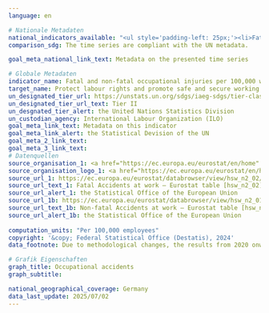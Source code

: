 ```yaml
---
language: en    

# Nationale Metadaten    
national_indicators_available: "<ul style='padding-left: 25px;'><li>Fatal occupational accidents</li> <li> Non-fatal occupational accidents</li></ul>"    
comparison_sdg: The time series are compliant with the UN metadata.    

goal_meta_national_link_text: Metadata on the presented time series    

# Globale Metadaten    
indicator_name: Fatal and non-fatal occupational injuries per 100,000 workers, by sex and migrant status    
target_name: Protect labour rights and promote safe and secure working environments for all workers, including migrant workers, in particular women migrants, and those in precarious employment    
un_designated_tier_url: https://unstats.un.org/sdgs/iaeg-sdgs/tier-classification/    
un_designated_tier_url_text: Tier II    
un_desgnated_tier_alert: the United Nations Statistics Division    
un_custodian_agency: International Labour Organization (ILO)    
goal_meta_link_text: Metadata on this indicator    
goal_meta_link_alert: the Statistical Devision of the UN    
goal_meta_2_link_text:     
goal_meta_3_link_text:         
# Datenquellen
source_organisation_1: <a href="https://ec.europa.eu/eurostat/en/home" target="_blank" onclick="return confirm_alert('the Statistical Office of the European Union','En');" title="Click here to go to the website of the organisation Statistical office of the European Union (Eurostat)."> Statistical office of the European Union (Eurostat) </a>
source_organisation_logo_1: <a href="https://ec.europa.eu/eurostat/en/home" target="_blank" onclick="return confirm_alert('the Statistical Office of the European Union','En');"><img src="https://sdg-indikatoren.de/public/OrgImgEn/eurostat.png" alt="Logo eurostat" style="height:60px; width:148px"/></a>
source_url_1: https://ec.europa.eu/eurostat/databrowser/view/hsw_n2_02/default/table?lang=en
source_url_text_1: Fatal Accidents at work – Eurostat table [hsw_n2_02]
source_url_alert_1: the Statistical Office of the European Union
source_url_1b: https://ec.europa.eu/eurostat/databrowser/view/hsw_n2_01/default/table?lang=en
source_url_text_1b: Non-fatal Accidents at work – Eurostat table [hsw_n2_01]
source_url_alert_1b: the Statistical Office of the European Union
    
computation_units: "Per 100,000 employees"    
copyright: '&copy; Federal Statistical Office (Destatis), 2024'    
data_footnote: Due to methodological changes, the results from 2020 onwards are only comparable with previous years to a limited extend.    

# Grafik Eigenschaften    
graph_title: Occupational accidents
graph_subtitle:     

national_geographical_coverage: Germany    
data_last_update: 2025/07/02    
---
```


<span></span>